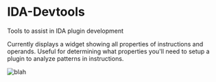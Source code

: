 # IDA-Devtools
Tools to assist in IDA plugin development 

Currently displays a widget showing all properties of instructions and operands. Useful for determining what properties you'll need to setup a plugin to analyze patterns in instructions.

![blah](https://lyxica.github.io/image.png)
